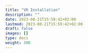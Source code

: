 ```yaml
---
title: "VR Installation"
description: ""
date: 2023-08-21T15:59:42+02:00
lastmod: 2023-08-21T15:59:42+02:00
draft: false
images: []
type: docs
weight: 300
---
```

